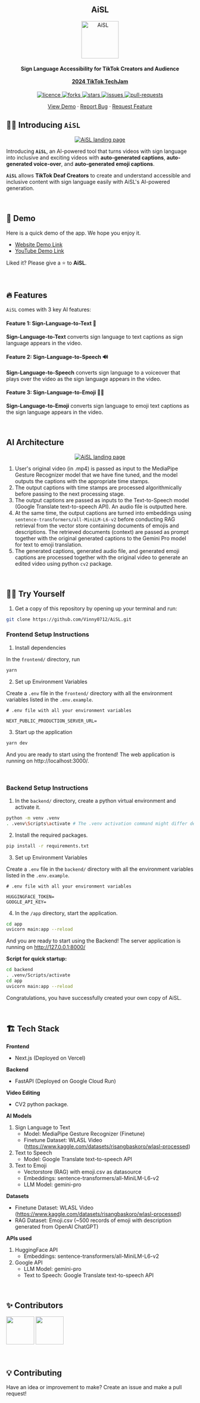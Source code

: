 <h2 align="center"><b>AiSL</b></h2>

<p align="center">
<img src="frontend/public/app-logo.png" alt="AiSL" width="100" />
</p>

<h4 align="center">
  <b>Sign Language Accessibility for TikTok Creators and Audience</b>
  <br /><br />
  <a href="https://tiktoktechjam2024.devpost.com/">2024 TikTok TechJam</a>
</h4>

<p align="center">
<a href="https://github.com/Vinny0712/AiSL/blob/master/LICENSE" target="blank">
<img src="https://img.shields.io/github/license/Vinny0712/AiSL?style=flat-square" alt="licence" />
</a>
<a href="https://github.com/Vinny0712/AiSL/fork" target="blank">
<img src="https://img.shields.io/github/forks/Vinny0712/AiSL?style=flat-square" alt="forks"/>
</a>
<a href="https://github.com/Vinny0712/AiSL/stargazers" target="blank">
<img src="https://img.shields.io/github/stars/Vinny0712/AiSL?style=flat-square" alt="stars"/>
</a>
<a href="https://github.com/Vinny0712/AiSL/issues" target="blank">
<img src="https://img.shields.io/github/issues/Vinny0712/AiSL?style=flat-square" alt="issues"/>
</a>
<a href="https://github.com/Vinny0712/AiSL/pulls" target="blank">
<img src="https://img.shields.io/github/issues-pr/Vinny0712/AiSL?style=flat-square" alt="pull-requests"/>
</a>
</p>

<p align="center">
    <a href="https://aisl.vercel.app/">View Demo</a>
    ·
    <a href="https://github.com/Vinny0712/AiSL/issues/new/choose">Report Bug</a>
    ·
    <a href="https://github.com/Vinny0712/AiSL/issues/new/choose">Request Feature</a>
</p>

## 👋🏻 Introducing `AiSL`

<p align="center">
    <a href="https://aisl.vercel.app/" target="_blank">
        <img src="/frontend/public/previews/aisl-landing-page.png" alt="AiSL landing page" />
    </a>
</p>

Introducing **`AiSL`**, an AI-powered tool that turns videos with sign language into inclusive and exciting videos with **auto-generated captions**, **auto-generated voice-over**, and **auto-generated emoji captions**.

**`AiSL`** allows **TikTok Deaf Creators** to create and understand accessible and inclusive content with sign language easily with AiSL's AI-powered generation.

<br />

## 🚀 Demo

Here is a quick demo of the app. We hope you enjoy it.

- [Website Demo Link](https://aisl.vercel.app/)
- [YouTube Demo Link]()

Liked it? Please give a ⭐️ to **AiSL**.

<br />

## 🔥 Features

`AiSL` comes with 3 key AI features:

#### Feature 1: Sign-Language-to-Text 📑

**Sign-Language-to-Text** converts sign language to text captions as sign language appears in the video.

#### Feature 2: Sign-Language-to-Speech 🔊

**Sign-Language-to-Speech** converts sign language to a voiceover that plays over the video as the sign language appears in the video.

#### Feature 3: Sign-Language-to-Emoji 👋🏻

**Sign-Language-to-Emoji** converts sign language to emoji text captions as the sign language appears in the video.

<br />

## AI Architecture

<p align="center">
    <a href="https://aisl.vercel.app/" target="_blank">
        <img src="/frontend/public/previews/AI Architecture.png" alt="AiSL landing page" />
    </a>
</p>

1. User's original video (in .mp4) is passed as input to the MediaPipe Gesture Recognizer model that we have fine tuned, and the model outputs the captions with the appropriate time stamps.
2. The output captions with time stamps are processed algorithmically before passing to the next processing stage.
3. The output captions are passed as inputs to the Text-to-Speech model (Google Translate text-to-speech API). An audio file is outputted here.
4. At the same time, the output captions are turned into embeddings using `sentence-transformers/all-MiniLM-L6-v2` before conducting RAG retrieval from the vector store containing documents of emojis and descriptions. The retrieved documents (context) are passed as prompt together with the original generated captions to the Gemini Pro model for text to emoji translation.
5. The generated captions, generated audio file, and generated emoji captions are processed together with the original video to generate an edited video using python `cv2` package.

<br />

## 💪🏻 Try Yourself

1. Get a copy of this repository by opening up your terminal and run:

```bash
git clone https://github.com/Vinny0712/AiSL.git
```

### Frontend Setup Instructions

1. Install dependencies

In the `frontend/` directory, run

```bash
yarn
```

2. Set up Environment Variables

Create a `.env` file in the `frontend/` directory with all the environment variables listed in the `.env.example`.

```env
# .env file with all your environment variables

NEXT_PUBLIC_PRODUCTION_SERVER_URL=
```

3. Start up the application

```bash
yarn dev
```

And you are ready to start using the frontend! The web application is running on http://localhost:3000/.

<br />

### Backend Setup Instructions

1. In the `backend/` directory, create a python virtual environment and activate it.

```bash
python -m venv .venv
. .venv\Scripts\activate # The .venv activation command might differ depending on your operating system
```

2. Install the required packages.

```bash
pip install -r requirements.txt
```

3. Set up Environment Variables

Create a `.env` file in the `backend/` directory with all the environment variables listed in the `.env.example`.

```env
# .env file with all your environment variables

HUGGINGFACE_TOKEN=
GOOGLE_API_KEY=
```

4. In the `/app` directory, start the application.

```bash
cd app
uvicorn main:app --reload
```

And you are ready to start using the Backend! The server application is running on http://127.0.0.1:8000/

**Script for quick startup:**

```bash
cd backend
. .venv/Scripts/activate
cd app
uvicorn main:app --reload
```

Congratulations, you have successfully created your own copy of AiSL.

<br />

## 🏗️ Tech Stack

**Frontend**

- Next.js (Deployed on Vercel)

**Backend**

- FastAPI (Deployed on Google Cloud Run)

**Video Editing**

- CV2 python package.

**AI Models**

1. Sign Language to Text
   - Model: MediaPipe Gesture Recognizer (Finetune)
   - Finetune Dataset: WLASL Video (https://www.kaggle.com/datasets/risangbaskoro/wlasl-processed)
2. Text to Speech
   - Model: Google Translate text-to-speech API
3. Text to Emoji
   - Vectorstore (RAG) with emoji.csv as datasource
   - Embeddings: sentence-transformers/all-MiniLM-L6-v2
   - LLM Model: gemini-pro

**Datasets**

- Finetune Dataset: WLASL Video (https://www.kaggle.com/datasets/risangbaskoro/wlasl-processed)
- RAG Dataset: Emoji.csv (~500 records of emoji with description generated from OpenAI ChatGPT)

**APIs used**

1. HuggingFace API
   - Embeddings: sentence-transformers/all-MiniLM-L6-v2
2. Google API
   - LLM Model: gemini-pro
   - Text to Speech: Google Translate text-to-speech API

<br />

## ✨ Contributors

<a href='https://github.com/xJQx' title='Jing Qiang'> <img src='https://avatars.githubusercontent.com/xJQx' height='75' width='75'/></a>
<a href='https://github.com/Vinny0712' title='Vinny Koh'> <img src='https://avatars.githubusercontent.com/Vinny0712' height='75' width='75'/></a>

<br />

## 💡 Contributing

Have an idea or improvement to make? Create an issue and make a pull request!
